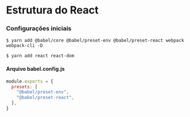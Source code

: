 # Estrutura do React

### Configurações iniciais

```console
$ yarn add @babel/core @babel/preset-env @babel/preset-react webpack webpack-cli -D
```

```console
$ yarn add react react-dom
```

#### Arquivo babel.config.js

```js
module.exports = {
  presets: [
    "@babel/preset-env",
    "@babel/preset-react",
  ],
}
```
